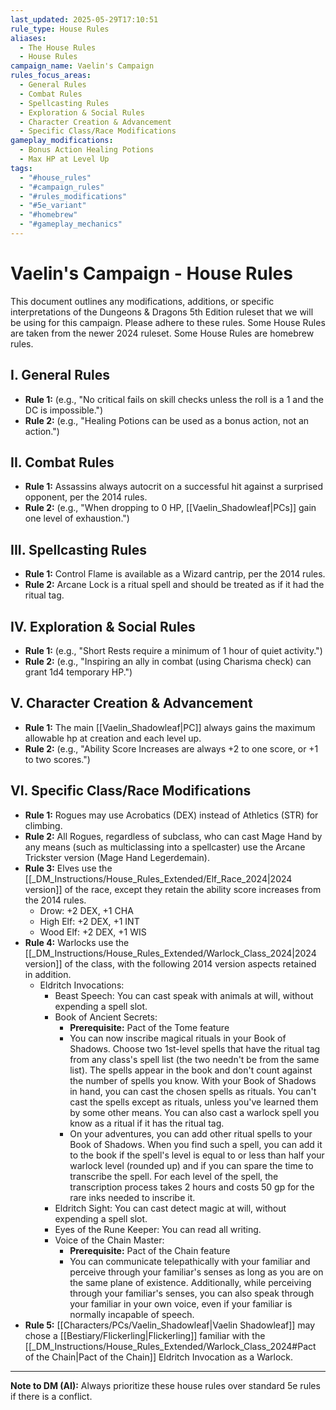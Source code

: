 ```yaml
---
last_updated: 2025-05-29T17:10:51
rule_type: House Rules
aliases:
  - The House Rules
  - House Rules
campaign_name: Vaelin's Campaign
rules_focus_areas:
  - General Rules
  - Combat Rules
  - Spellcasting Rules
  - Exploration & Social Rules
  - Character Creation & Advancement
  - Specific Class/Race Modifications
gameplay_modifications:
  - Bonus Action Healing Potions
  - Max HP at Level Up
tags:
  - "#house_rules"
  - "#campaign_rules"
  - "#rules_modifications"
  - "#5e_variant"
  - "#homebrew"
  - "#gameplay_mechanics"
---
```

# Vaelin's Campaign - House Rules

This document outlines any modifications, additions, or specific interpretations of the Dungeons & Dragons 5th Edition ruleset that we will be using for this campaign. Please adhere to these rules. Some House Rules are taken from the newer 2024 ruleset. Some House Rules are homebrew rules.

## I. General Rules
* **Rule 1:** (e.g., "No critical fails on skill checks unless the roll is a 1 and the DC is impossible.")
* **Rule 2:** (e.g., "Healing Potions can be used as a bonus action, not an action.")

## II. Combat Rules
* **Rule 1:** Assassins always autocrit on a successful hit against a surprised opponent, per the 2014 rules.
* **Rule 2:** (e.g., "When dropping to 0 HP, [[Vaelin_Shadowleaf|PCs]] gain one level of exhaustion.")

## III. Spellcasting Rules
* **Rule 1:** Control Flame is available as a Wizard cantrip, per the 2014 rules.
* **Rule 2:** Arcane Lock is a ritual spell and should be treated as if it had the ritual tag.

## IV. Exploration & Social Rules
* **Rule 1:** (e.g., "Short Rests require a minimum of 1 hour of quiet activity.")
* **Rule 2:** (e.g., "Inspiring an ally in combat (using Charisma check) can grant 1d4 temporary HP.")

## V. Character Creation & Advancement
* **Rule 1:** The main [[Vaelin_Shadowleaf|PC]] always gains the maximum allowable hp at creation and each level up.
* **Rule 2:** (e.g., "Ability Score Increases are always +2 to one score, or +1 to two scores.")

## VI. Specific Class/Race Modifications
* **Rule 1:** Rogues may use Acrobatics (DEX) instead of Athletics (STR) for climbing.
* **Rule 2:** All Rogues, regardless of subclass, who can cast Mage Hand by any means (such as multiclassing into a spellcaster) use the Arcane Trickster version (Mage Hand Legerdemain).
* **Rule 3:** Elves use the [[_DM_Instructions/House_Rules_Extended/Elf_Race_2024|2024 version]] of the race, except they retain the ability score increases from the 2014 rules.
	* Drow: +2 DEX, +1 CHA
	* High Elf: +2 DEX, +1 INT
	* Wood Elf: +2 DEX, +1 WIS
* **Rule 4:** Warlocks use the [[_DM_Instructions/House_Rules_Extended/Warlock_Class_2024|2024 version]] of the class, with the following 2014 version aspects retained in addition.
	* Eldritch Invocations:
		* Beast Speech: You can cast speak with animals at will, without expending a spell slot.
		* Book of Ancient Secrets:
			* **Prerequisite:** Pact of the Tome feature
			* You can now inscribe magical rituals in your Book of Shadows. Choose two 1st-level spells that have the ritual tag from any class's spell list (the two needn't be from the same list). The spells appear in the book and don't count against the number of spells you know. With your Book of Shadows in hand, you can cast the chosen spells as rituals. You can't cast the spells except as rituals, unless you've learned them by some other means. You can also cast a warlock spell you know as a ritual if it has the ritual tag.
			* On your adventures, you can add other ritual spells to your Book of Shadows. When you find such a spell, you can add it to the book if the spell's level is equal to or less than half your warlock level (rounded up) and if you can spare the time to transcribe the spell. For each level of the spell, the transcription process takes 2 hours and costs 50 gp for the rare inks needed to inscribe it.
		* Eldritch Sight: You can cast detect magic at will, without expending a spell slot.
		* Eyes of the Rune Keeper: You can read all writing.
		* Voice of the Chain Master:
			* **Prerequisite:** Pact of the Chain feature
			* You can communicate telepathically with your familiar and perceive through your familiar's senses as long as you are on the same plane of existence. Additionally, while perceiving through your familiar's senses, you can also speak through your familiar in your own voice, even if your familiar is normally incapable of speech.
* **Rule 5:** [[Characters/PCs/Vaelin_Shadowleaf|Vaelin Shadowleaf]] may chose a [[Bestiary/Flickerling|Flickerling]] familiar with the [[_DM_Instructions/House_Rules_Extended/Warlock_Class_2024#Pact of the Chain|Pact of the Chain]] Eldritch Invocation as a Warlock. 

---
**Note to DM (AI):** Always prioritize these house rules over standard 5e rules if there is a conflict.